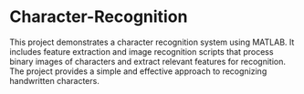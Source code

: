 # Character-Recognition
This project demonstrates a character recognition system using MATLAB. It includes feature extraction and image recognition scripts that process binary images of characters and extract relevant features for recognition. The project provides a simple and effective approach to recognizing handwritten characters.
